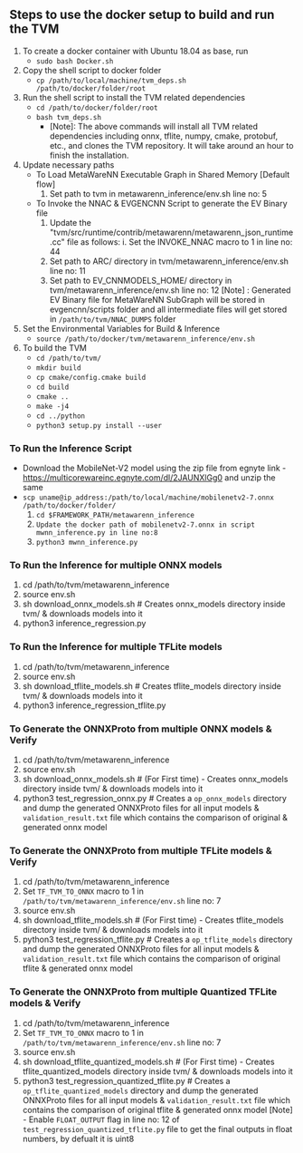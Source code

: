## Steps to use the docker setup to build and run the TVM
1. To create a docker container with Ubuntu 18.04 as base, run
     * `sudo bash Docker.sh`
2. Copy the shell script to docker folder
     * `cp /path/to/local/machine/tvm_deps.sh /path/to/docker/folder/root`
3. Run the shell script to install the TVM related dependencies
     * `cd /path/to/docker/folder/root`
     * `bash tvm_deps.sh`
       - [Note]: The above commands will install all TVM related dependencies including onnx, tflite, numpy, cmake, protobuf, etc., and clones the TVM repository. It will take around an hour to finish the installation.
4. Update necessary paths
     * To Load MetaWareNN Executable Graph in Shared Memory [Default flow]
       1. Set path to tvm in metawarenn_inference/env.sh line no: 5
     * To Invoke the NNAC & EVGENCNN Script to generate the EV Binary file
       1. Update the "tvm/src/runtime/contrib/metawarenn/metawarenn_json_runtime.cc" file as follows:
              i. Set the INVOKE_NNAC macro to 1 in line no: 44
       2. Set path to ARC/ directory in tvm/metawarenn_inference/env.sh line no: 11
       3. Set path to EV_CNNMODELS_HOME/ directory in tvm/metawarenn_inference/env.sh line no: 12
       [Note] : Generated EV Binary file for MetaWareNN SubGraph will be stored in evgencnn/scripts folder and all intermediate files will get stored in `/path/to/tvm/NNAC_DUMPS` folder
5. Set the Environmental Variables for Build & Inference
      * `source /path/to/docker/tvm/metawarenn_inference/env.sh`
6. To build the TVM
      * `cd /path/to/tvm/`
      * `mkdir build`
      * `cp cmake/config.cmake build`
      * `cd build`
      * `cmake ..`
      * `make -j4`
      * `cd ../python`
      * `python3 setup.py install --user`


### To Run the Inference Script 
* Download the MobileNet-V2 model using the zip file from egnyte link - https://multicorewareinc.egnyte.com/dl/2JAUNXlGg0 and unzip the same
* `scp uname@ip_address:/path/to/local/machine/mobilenetv2-7.onnx /path/to/docker/folder/`
   1. `cd $FRAMEWORK_PATH/metawarenn_inference`
   2. `Update the docker path of mobilenetv2-7.onnx in script mwnn_inference.py in line no:8`
   3. `python3 mwnn_inference.py`

### To Run the Inference for multiple ONNX models
   1. cd /path/to/tvm/metawarenn_inference
   2. source env.sh
   3. sh download_onnx_models.sh # Creates onnx_models directory inside tvm/ & downloads models into it
   4. python3 inference_regression.py

### To Run the Inference for multiple TFLite models
   1. cd /path/to/tvm/metawarenn_inference
   2. source env.sh
   3. sh download_tflite_models.sh # Creates tflite_models directory inside tvm/ & downloads models into it
   4. python3 inference_regression_tflite.py

### To Generate the ONNXProto from multiple ONNX models & Verify
   1. cd /path/to/tvm/metawarenn_inference
   2. source env.sh
   3. sh download_onnx_models.sh # (For First time) - Creates onnx_models directory inside tvm/ & downloads models into it
   4. python3 test_regression_onnx.py # Creates a `op_onnx_models` directory and dump the generated ONNXProto files for all input models & `validation_result.txt` file which contains the comparison of original & generated onnx model

### To Generate the ONNXProto from multiple TFLite models & Verify
   1. cd /path/to/tvm/metawarenn_inference
   2. Set `TF_TVM_TO_ONNX` macro to 1 in `/path/to/tvm/metawarenn_inference/env.sh` line no: 7
   3. source env.sh
   4. sh download_tflite_models.sh # (For First time) - Creates tflite_models directory inside tvm/ & downloads models into it
   5. python3 test_regression_tflite.py # Creates a `op_tflite_models` directory and dump the generated ONNXProto files for all input models & `validation_result.txt` file which contains the comparison of original tflite & generated onnx model

### To Generate the ONNXProto from multiple Quantized TFLite models & Verify
   1. cd /path/to/tvm/metawarenn_inference
   2. Set `TF_TVM_TO_ONNX` macro to 1 in `/path/to/tvm/metawarenn_inference/env.sh` line no: 7
   3. source env.sh
   4. sh download_tflite_quantized_models.sh # (For First time) - Creates tflite_quantized_models directory inside tvm/ & downloads models into it
   5. python3 test_regression_quantized_tflite.py # Creates a `op_tflite_quantized_models` directory and dump the generated ONNXProto files for all input models & `validation_result.txt` file which contains the comparison of original tflite & generated onnx model
[Note] - Enable `FLOAT_OUTPUT` flag in line no: 12 of `test_regression_quantized_tflite.py` file to get the final outputs in float numbers, by defualt it is uint8
